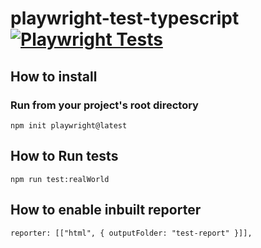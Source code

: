 # playwright-test-typescript [![Playwright Tests](https://github.com/jatin93/playwright-test-typescript/actions/workflows/playwright.yml/badge.svg)](https://github.com/jatin93/playwright-test-typescript/actions/workflows/playwright.yml)

## How to install

### Run from your project's root directory

```
npm init playwright@latest
```

## How to Run tests
```
npm run test:realWorld
```

## How to enable inbuilt reporter
```
reporter: [["html", { outputFolder: "test-report" }]],
```


